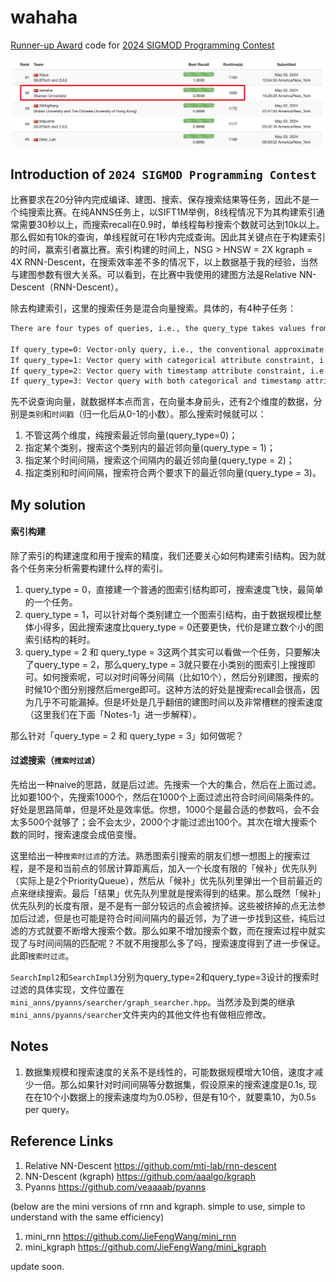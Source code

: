 # wahaha
[Runner-up Award](https://2024.sigmod.org/sigmod_awards.shtml) code for [2024 SIGMOD Programming Contest](https://dbgroup.cs.tsinghua.edu.cn/sigmod2024/leaders.shtml)

![leaderboard](img/leaderboard.jpg)

## Introduction of `2024 SIGMOD Programming Contest`

比赛要求在20分钟内完成编译、建图、搜索、保存搜索结果等任务，因此不是一个纯搜索比赛。在纯ANNS任务上，以SIFT1M举例，8线程情况下为其构建索引通常需要30秒以上，而搜索recall在0.9时，单线程每秒搜索个数就可达到10k以上。那么假如有10k的查询，单线程就可在1秒内完成查询。因此其关键点在于构建索引的时间，赢索引者赢比赛。索引构建的时间上，NSG > HNSW = 2X kgraph = 4X RNN-Descent，在搜索效率差不多的情况下，以上数据基于我的经验，当然与建图参数有很大关系。可以看到，在比赛中我使用的建图方法是Relative NN-Descent（RNN-Descent）。

除去构建索引，这里的搜索任务是混合向量搜索。具体的，有4种子任务：
```txt
There are four types of queries, i.e., the query_type takes values from 0, 1, 2 and 3. The 4 types of queries correspond to:

If query_type=0: Vector-only query, i.e., the conventional approximate nearest neighbor (ANN) search query.
If query_type=1: Vector query with categorical attribute constraint, i.e., ANN search for data points satisfying C=v.
If query_type=2: Vector query with timestamp attribute constraint, i.e., ANN search for data points satisfying l≤T≤r.
If query_type=3: Vector query with both categorical and timestamp attribute constraints, i.e. ANN search for data points satisfying C=v and l≤T≤r.
```
先不说查询向量，就数据样本点而言，在向量本身前头，还有2个维度的数据，分别是`类别`和`时间戳`（归一化后从0-1的小数）。那么搜索时候就可以：
1. 不管这两个维度，纯搜索最近邻向量(query_type=0)；
2. 指定某个类别，搜索这个类别内的最近邻向量(query_type = 1)；
3. 指定某个时间间隔，搜索这个间隔内的最近邻向量(query_type = 2)；
4. 指定类别和时间间隔，搜索符合两个要求下的最近邻向量(query_type = 3)。

## My solution

#### 索引构建
除了索引的构建速度和用于搜索的精度，我们还要关心如何构建索引结构。因为就各个任务来分析需要构建什么样的索引。
1. query_type = 0，直接建一个普通的图索引结构即可，搜索速度飞快，最简单的一个任务。
2. query_type = 1，可以针对每个类别建立一个图索引结构，由于数据规模比整体小得多，因此搜索速度比query_type = 0还要更快，代价是建立数个小的图索引结构的耗时。
3. query_type = 2 和 query_type = 3这两个其实可以看做一个任务，只要解决了query_type = 2，那么query_type = 3就只要在小类别的图索引上搜搜即可。如何搜索呢，可以对时间等分间隔（比如10个），然后分别建图，搜索的时候10个图分别搜然后merge即可。这种方法的好处是搜索recall会很高，因为几乎不可能漏掉。但是坏处是几乎翻倍的建图时间以及非常槽糕的搜索速度（这里我们在下面「Notes-1」进一步解释）。

那么针对「query_type = 2 和 query_type = 3」如何做呢？

#### 过滤搜索（`搜索时过滤`）


先给出一种naive的思路，就是后过滤。先搜索一个大的集合，然后在上面过滤。比如要100个，先搜索1000个，然后在1000个上面过滤出符合时间间隔条件的。
好处是思路简单，但是坏处是效率低。你想，1000个是最合适的参数吗，会不会太多500个就够了；会不会太少，2000个才能过滤出100个。其次在增大搜索个数的同时，搜索速度会成倍变慢。

这里给出一种`搜索时过滤`的方法。熟悉图索引搜索的朋友们想一想图上的搜索过程，是不是和当前点的邻居计算距离后，加入一个长度有限的「候补」优先队列（实际上是2个PriorityQueue），然后从「候补」优先队列里弹出一个目前最近的点来继续搜索。最后「结果」优先队列里就是搜索得到的结果。那么既然「候补」优先队列的长度有限，是不是有一部分较远的点会被挤掉。这些被挤掉的点无法参加后过滤，但是也可能是符合时间间隔内的最近邻，为了进一步找到这些，纯后过滤的方式就要不断增大搜索个数。那么如果不增加搜索个数，而在搜索过程中就实现了与时间间隔的匹配呢？不就不用搜那么多了吗，搜索速度得到了进一步保证。此即`搜索时过滤`。

`SearchImpl2`和`SearchImpl3`分别为query_type=2和query_type=3设计的搜索时过滤的具体实现，文件位置在`mini_anns/pyanns/searcher/graph_searcher.hpp`。当然涉及到类的继承`mini_anns/pyanns/searcher`文件夹内的其他文件也有做相应修改。



## Notes
1. 数据集规模和搜索速度的关系不是线性的，可能数据规模增大10倍，速度才减少一倍。那么如果针对时间间隔等分数据集，假设原来的搜索速度是0.1s, 现在在10个小数据上的搜索速度均为0.05秒，但是有10个，就要乘10，为0.5s per query。

## Reference Links
1. Relative NN-Descent https://github.com/mti-lab/rnn-descent
2. NN-Descent (kgraph) https://github.com/aaalgo/kgraph
3. Pyanns https://github.com/veaaaab/pyanns


(below are the mini versions of rnn and kgraph. simple to use, simple to understand with the same efficiency)
1. mini_rnn  https://github.com/JieFengWang/mini_rnn
2. mini_kgraph https://github.com/JieFengWang/mini_kgraph

update soon.
